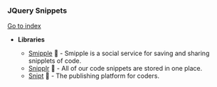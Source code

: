 ### JQuery Snippets
[Go to index](https://github.com/cdleon/awesome-front-end#index)

- **Libraries**

  * [Smipple](http://www.smipple.net/lang/js) :gift_heart: - Smipple is a social service for saving and sharing snipplets of code.
  * [Snipplr](http://snipplr.com/) :gift_heart: - All of our code snippets are stored in one place.
  * [Snipt](https://snipt.net/public/tag/jquery/) :gift_heart: - The publishing platform for coders.
